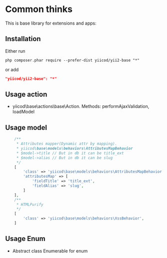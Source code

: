 Common thinks
=============

This is base library for extensions and apps:

Installation
------------
Either run

```
php composer.phar require --prefer-dist yiicod/yii2-base "*"
```

or add

```json
"yiicod/yii2-base": "*"
```
Usage action
------------
- yiicod\base\actions\base\Action. Methods: performAjaxValidation, loadModel

Usage model
-----------
```php
    /**
     * Attributes mapper(Dynamic attr by mapping).
     * yiicod\base\models\behaviors\AttributesMapBehavior
     * $model->title // But in db it can be title_ext
     * $model->alias // But in db it can be slug
     */
    [
        'class' => 'yiicod\base\models\behaviors\AttributesMapBehavior',
        'attributesMap' => [
            'fieldTitle' => 'title_ext',
            'fieldAlias' => 'slug',
        ]
    ],
    /**
     * HTMLPurify
     */
    [
        'class' => 'yiicod\base\models\behaviors\XssBehavior',
    ]
```
Usage Enum
----------
- Abstract class Enumerable for enum